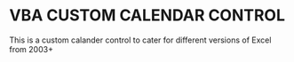 # VBA CUSTOM CALENDAR CONTROL

This is a custom calander control to cater for different versions of Excel from 2003+

